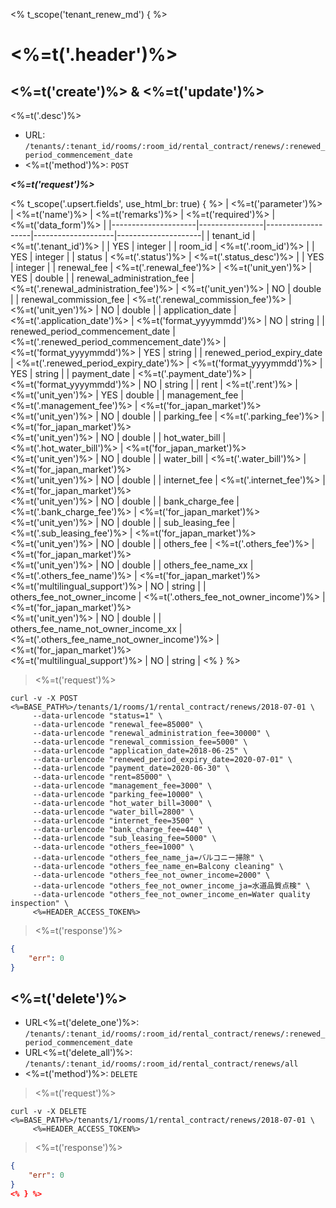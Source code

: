 <% t_scope('tenant_renew_md') { %>
# <%=t('.header')%>

## <%=t('create')%> & <%=t('update')%>

<%=t('.desc')%>

- URL: `/tenants/:tenant_id/rooms/:room_id/rental_contract/renews/:renewed_period_commencement_date`
- <%=t('method')%>: `POST`

***<%=t('request')%>***

<% t_scope('.upsert.fields', use_html_br: true) { %>
| <%=t('parameter')%> | <%=t('name')%> | <%=t('remarks')%> | <%=t('required')%> | <%=t('data_form')%> |
|---------------------|----------------|-------------------|--------------------|---------------------|
| tenant_id | <%=t('.tenant_id')%> | | YES | integer |
| room_id | <%=t('.room_id')%> | | YES | integer |
| status | <%=t('.status')%> | <%=t('.status_desc')%> | | YES | integer |
| renewal_fee | <%=t('.renewal_fee')%> | <%=t('unit_yen')%> | YES | double |
| renewal_administration_fee | <%=t('.renewal_administration_fee')%> | <%=t('unit_yen')%> | NO | double |
| renewal_commission_fee | <%=t('.renewal_commission_fee')%> | <%=t('unit_yen')%> | NO | double |
| application_date | <%=t('.application_date')%> | <%=t('format_yyyymmdd')%> | NO | string |
| renewed_period_commencement_date | <%=t('.renewed_period_commencement_date')%> | <%=t('format_yyyymmdd')%> | YES | string |
| renewed_period_expiry_date | <%=t('.renewed_period_expiry_date')%> | <%=t('format_yyyymmdd')%> | YES | string |
| payment_date | <%=t('.payment_date')%> | <%=t('format_yyyymmdd')%> | NO | string |
| rent | <%=t('.rent')%> | <%=t('unit_yen')%> | YES | double |
| management_fee | <%=t('.management_fee')%> | <%=t('for_japan_market')%><br><%=t('unit_yen')%> | NO | double |
| parking_fee | <%=t('.parking_fee')%> | <%=t('for_japan_market')%><br><%=t('unit_yen')%> | NO | double |
| hot_water_bill | <%=t('.hot_water_bill')%> | <%=t('for_japan_market')%><br><%=t('unit_yen')%> | NO | double |
| water_bill | <%=t('.water_bill')%> | <%=t('for_japan_market')%><br><%=t('unit_yen')%> | NO | double |
| internet_fee | <%=t('.internet_fee')%> | <%=t('for_japan_market')%><br><%=t('unit_yen')%> | NO | double |
| bank_charge_fee | <%=t('.bank_charge_fee')%> | <%=t('for_japan_market')%><br><%=t('unit_yen')%> | NO | double |
| sub_leasing_fee | <%=t('.sub_leasing_fee')%> | <%=t('for_japan_market')%><br><%=t('unit_yen')%> | NO | double |
| others_fee | <%=t('.others_fee')%> | <%=t('for_japan_market')%><br><%=t('unit_yen')%> | NO | double |
| others_fee_name_xx | <%=t('.others_fee_name')%> | <%=t('for_japan_market')%><br><%=t('multilingual_support')%> | NO | string |
| others_fee_not_owner_income | <%=t('.others_fee_not_owner_income')%> | <%=t('for_japan_market')%><br><%=t('unit_yen')%> | NO | double |
| others_fee_name_not_owner_income_xx | <%=t('.others_fee_name_not_owner_income')%> | <%=t('for_japan_market')%><br><%=t('multilingual_support')%> | NO | string |
<% } %>

> <%=t('request')%>

```shell
curl -v -X POST <%=BASE_PATH%>/tenants/1/rooms/1/rental_contract/renews/2018-07-01 \
     --data-urlencode "status=1" \
     --data-urlencode "renewal_fee=85000" \
     --data-urlencode "renewal_administration_fee=30000" \
     --data-urlencode "renewal_commission_fee=5000" \
     --data-urlencode "application_date=2018-06-25" \
     --data-urlencode "renewed_period_expiry_date=2020-07-01" \
     --data-urlencode "payment_date=2020-06-30" \
     --data-urlencode "rent=85000" \
     --data-urlencode "management_fee=3000" \
     --data-urlencode "parking_fee=10000" \
     --data-urlencode "hot_water_bill=3000" \
     --data-urlencode "water_bill=2800" \
     --data-urlencode "internet_fee=3500" \
     --data-urlencode "bank_charge_fee=440" \
     --data-urlencode "sub_leasing_fee=5000" \
     --data-urlencode "others_fee=1000" \
     --data-urlencode "others_fee_name_ja=バルコニー掃除" \
     --data-urlencode "others_fee_name_en=Balcony cleaning" \
     --data-urlencode "others_fee_not_owner_income=2000" \
     --data-urlencode "others_fee_not_owner_income_ja=水道品質点検" \
     --data-urlencode "others_fee_not_owner_income_en=Water quality inspection" \
     <%=HEADER_ACCESS_TOKEN%>
```

> <%=t('response')%>

```json
{
    "err": 0
}
```

## <%=t('delete')%>

- URL<%=t('delete_one')%>: `/tenants/:tenant_id/rooms/:room_id/rental_contract/renews/:renewed_period_commencement_date`
- URL<%=t('delete_all')%>: `/tenants/:tenant_id/rooms/:room_id/rental_contract/renews/all`
- <%=t('method')%>: `DELETE`

> <%=t('request')%>

```shell
curl -v -X DELETE <%=BASE_PATH%>/tenants/1/rooms/1/rental_contract/renews/2018-07-01 \
     <%=HEADER_ACCESS_TOKEN%>
```

> <%=t('response')%>

```json
{
    "err": 0
}
<% } %>
